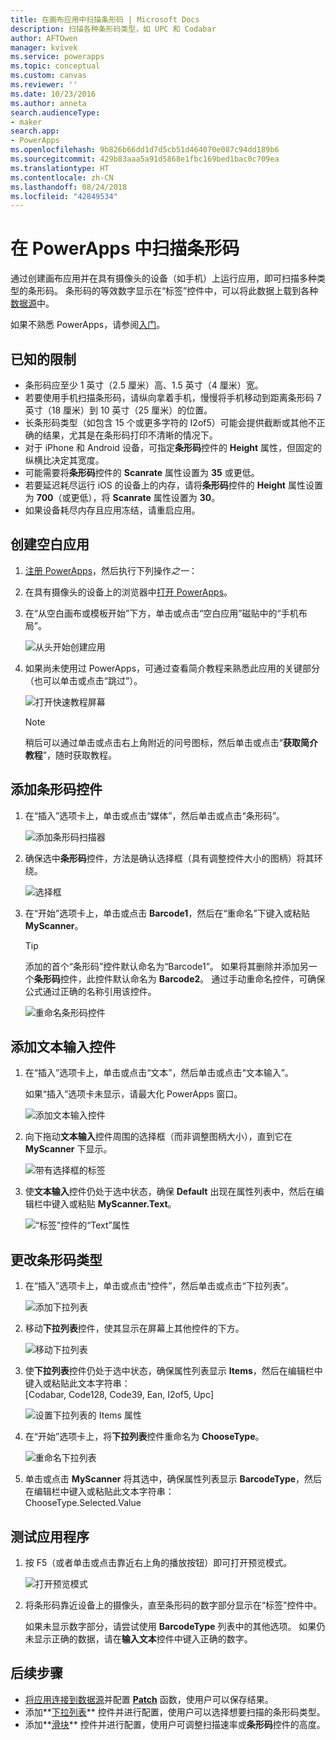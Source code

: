 ```yaml
---
title: 在画布应用中扫描条形码 | Microsoft Docs
description: 扫描各种条形码类型，如 UPC 和 Codabar
author: AFTOwen
manager: kvivek
ms.service: powerapps
ms.topic: conceptual
ms.custom: canvas
ms.reviewer: ''
ms.date: 10/23/2016
ms.author: anneta
search.audienceType:
- maker
search.app:
- PowerApps
ms.openlocfilehash: 9b826b66dd1d7d5cb51d464070e087c94dd189b6
ms.sourcegitcommit: 429b83aaa5a91d5868e1fbc169bed1bac0c709ea
ms.translationtype: HT
ms.contentlocale: zh-CN
ms.lasthandoff: 08/24/2018
ms.locfileid: "42849534"
---
```

# <a name="scan-a-barcode-in-powerapps"></a>在 PowerApps 中扫描条形码

通过创建画布应用并在具有摄像头的设备（如手机）上运行应用，即可扫描多种类型的条形码。 条形码的等效数字显示在“标签”控件中，可以将此数据上载到各种[数据源](connections-list.md)中。

如果不熟悉 PowerApps，请参阅[入门](getting-started.md)。

## <a name="known-limitations"></a>已知的限制

* 条形码应至少 1 英寸（2.5 厘米）高、1.5 英寸（4 厘米）宽。
* 若要使用手机扫描条形码，请纵向拿着手机，慢慢将手机移动到距离条形码 7 英寸（18 厘米）到 10 英寸（25 厘米）的位置。
* 长条形码类型（如包含 15 个或更多字符的 I2of5）可能会提供截断或其他不正确的结果，尤其是在条形码打印不清晰的情况下。
* 对于 iPhone 和 Android 设备，可指定**条形码**控件的 **Height** 属性，但固定的纵横比决定其宽度。
* 可能需要将**条形码**控件的 **Scanrate** 属性设置为 **35** 或更低。
* 若要延迟耗尽运行 iOS 的设备上的内存，请将**条形码**控件的 **Height** 属性设置为 **700**（或更低），将 **Scanrate** 属性设置为 **30**。
* 如果设备耗尽内存且应用冻结，请重启应用。

## <a name="create-a-blank-app"></a>创建空白应用
1. [注册 PowerApps](../signup-for-powerapps.md)，然后执行下列操作*之一*：

2. 在具有摄像头的设备上的浏览器中[打开 PowerApps](https://create.powerapps.com)。

3. 在“从空白画布或模板开始”下方，单击或点击“空白应用”磁贴中的“手机布局”。

    ![从头开始创建应用](./media/scan-barcode/create-from-blank.png)

4. 如果尚未使用过 PowerApps，可通过查看简介教程来熟悉此应用的关键部分（也可以单击或点击“跳过”）。

    ![打开快速教程屏幕](./media/scan-barcode/quick-tour.png)

    > [!NOTE]
   > 稍后可以通过单击或点击右上角附近的问号图标，然后单击或点击“**获取简介教程**”，随时获取教程。

## <a name="add-a-barcode-control"></a>添加条形码控件
1. 在“插入”选项卡上，单击或点击“媒体”，然后单击或点击“条形码”。

    ![添加条形码扫描器](./media/scan-barcode/add-scanner.png)

2. 确保选中**条形码**控件，方法是确认选择框（具有调整控件大小的图柄）将其环绕。

    ![选择框](./media/scan-barcode/selection-box.png)

3. 在“开始”选项卡上，单击或点击 **Barcode1**，然后在“重命名”下键入或粘贴 **MyScanner**。

    > [!TIP]
   > 添加的首个“条形码”控件默认命名为“Barcode1”。 如果将其删除并添加另一个**条形码**控件，此控件默认命名为 **Barcode2**。 通过手动重命名控件，可确保公式通过正确的名称引用该控件。

    ![重命名条形码控件](./media/scan-barcode/rename-barcode.png)

## <a name="add-a-text-input-control"></a>添加文本输入控件
1. 在“插入”选项卡上，单击或点击“文本”，然后单击或点击“文本输入”。

    如果“插入”选项卡未显示，请最大化 PowerApps 窗口。

    ![添加文本输入控件](./media/scan-barcode/add-text-input.png)

2. 向下拖动**文本输入**控件周围的选择框（而非调整图柄大小），直到它在 **MyScanner** 下显示。

    ![带有选择框的标签](./media/scan-barcode/move-input-text.png)

3. 使**文本输入**控件仍处于选中状态，确保 **Default** 出现在属性列表中，然后在编辑栏中键入或粘贴 **MyScanner.Text**。

    ![“标签”控件的“Text”属性](./media/scan-barcode/default-text.png)

## <a name="change-the-barcode-type"></a>更改条形码类型
1. 在“插入”选项卡上，单击或点击“控件”，然后单击或点击“下拉列表”。

    ![添加下拉列表](./media/scan-barcode/insert-dropdown.png)

2. 移动**下拉列表**控件，使其显示在屏幕上其他控件的下方。

    ![移动下拉列表](./media/scan-barcode/move-dropdown.png)

3. 使**下拉列表**控件仍处于选中状态，确保属性列表显示 **Items**，然后在编辑栏中键入或粘贴此文本字符串：<br>
    [Codabar, Code128, Code39, Ean, I2of5, Upc]

    ![设置下拉列表的 Items 属性](./media/scan-barcode/items-property.png)

4. 在“开始”选项卡上，将**下拉列表**控件重命名为 **ChooseType**。

    ![重命名下拉列表](./media/scan-barcode/rename-dropdown.png)

5. 单击或点击 **MyScanner** 将其选中，确保属性列表显示 **BarcodeType**，然后在编辑栏中键入或粘贴此文本字符串：<br>
    ChooseType.Selected.Value

## <a name="test-the-app"></a>测试应用程序
1. 按 F5（或者单击或点击靠近右上角的播放按钮）即可打开预览模式。

    ![打开预览模式](./media/scan-barcode/open-preview.png)

2. 将条形码靠近设备上的摄像头，直至条形码的数字部分显示在“标签”控件中。

    如果未显示数字部分，请尝试使用 **BarcodeType** 列表中的其他选项。 如果仍未显示正确的数据，请在**输入文本**控件中键入正确的数字。

## <a name="next-steps"></a>后续步骤
* [将应用连接到数据源](add-data-connection.md)并配置 **[Patch](functions/function-patch.md)** 函数，使用户可以保存结果。
* 添加**[下拉列表](controls/control-drop-down.md)** 控件并进行配置，使用户可以选择想要扫描的条形码类型。
* 添加**[滑块](controls/control-slider.md)** 控件并进行配置，使用户可调整扫描速率或**条形码**控件的高度。

